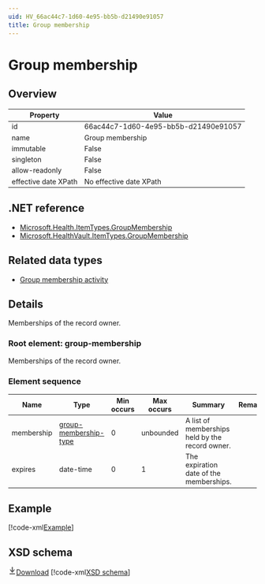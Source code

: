 ```yaml
---
uid: HV_66ac44c7-1d60-4e95-bb5b-d21490e91057
title: Group membership
---
```


# Group membership

## Overview

Property|Value
---|---
id|66ac44c7-1d60-4e95-bb5b-d21490e91057
name|Group membership
immutable|False
singleton|False
allow-readonly|False
effective date XPath|No effective date XPath

## .NET reference
- [Microsoft.Health.ItemTypes.GroupMembership](https://docs.microsoft.com/dotnet/api/microsoft.health.itemtypes.groupmembership)
- [Microsoft.HealthVault.ItemTypes.GroupMembership](https://docs.microsoft.com/dotnet/api/microsoft.healthvault.itemtypes.groupmembership)

## Related data types

- [Group membership activity](xref:HV_e75fa095-31ed-4b30-b5f7-463963b5e734)

## Details
Memberships of the record owner.

<a name='group-membership'></a>

### Root element: group-membership

Memberships of the record owner.

### Element sequence

Name|Type|Min occurs|Max occurs|Summary|Remarks
---|---|---|---|---|---
membership|[group-membership-type](xref:HV_3e730686-781f-4616-aa0d-817bba8eb141#group-membership-type)|0|unbounded|A list of memberships held by the record owner.|
expires|date-time|0|1|The expiration date of the memberships.|

## Example
[!code-xml[Example](sample-xml/66ac44c7-1d60-4e95-bb5b-d21490e91057.xml)]

## XSD schema
[![Download](/healthvault/images/download.png)Download](xsd/group-membership.xsd)
[!code-xml[XSD schema](xsd/group-membership.xsd)]

